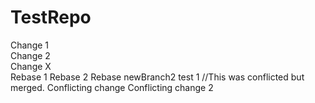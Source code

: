 # TestRepo
Change 1 <br />
Change 2 <br />
Change X <br />
Rebase 1
Rebase 2
Rebase newBranch2 test 1 //This was conflicted but merged.
Conflicting change
Conflicting change 2

